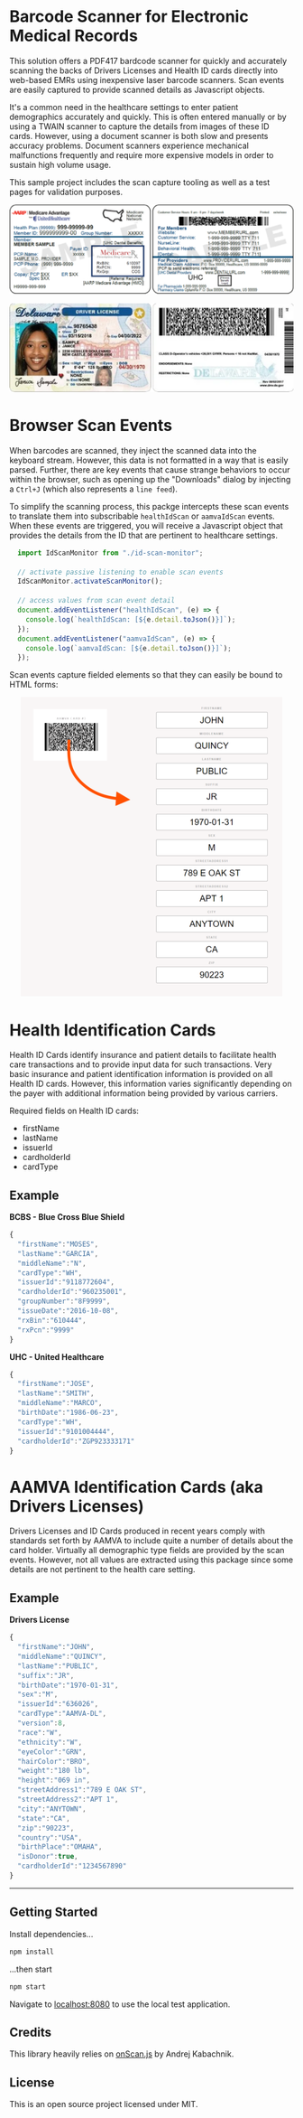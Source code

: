 
# Barcode Scanner for Electronic Medical Records

This solution offers a PDF417 bardcode scanner for quickly and accurately scanning the backs of Drivers Licenses and Health ID cards directly into web-based EMRs using inexpensive laser barcode scanners.  Scan events are easily captured to provide scanned details as Javascript objects.

It's a common need in the healthcare settings to enter patient demographics accurately and quickly.  This is often entered manually or by using a TWAIN scanner to capture the details from images of these ID cards.  However, using a document scanner is both slow and presents accuracy problems.  Document scanners experience mechanical malfunctions frequently and require more expensive models in order to sustain high volume usage.

This sample project includes the scan capture tooling as well as a test pages for validation purposes.

<p align="center"><img src="public/hc-sample.png" alt="Health ID Card Sample" /></p>
<p align="center"><img src="public/dl-sample.png" alt="AAMVA ID Card Sample" /></p>

# Browser Scan Events

When barcodes are scanned, they inject the scanned data into the keyboard stream.  However, this data is not formatted in a way that is easily parsed.  Further, there are key events that cause strange behaviors to occur within the browser, such as opening up the "Downloads" dialog by injecting a `Ctrl+J` (which also represents a `line feed`).

To simplify the scanning process, this packge intercepts these scan events to translate them into subscribable `healthIdScan` or `aamvaIdScan` events.  When these events are triggered, you will receive a Javascript object that provides the details from the ID that are pertinent to healthcare settings.


```javascript
  import IdScanMonitor from "./id-scan-monitor";

  // activate passive listening to enable scan events
  IdScanMonitor.activateScanMonitor();

  // access values from scan event detail
  document.addEventListener("healthIdScan", (e) => {
    console.log(`healthIdScan: [${e.detail.toJson()}]`);
  });
  document.addEventListener("aamvaIdScan", (e) => {
    console.log(`aamvaIdScan: [${e.detail.toJson()}]`);
  });
```

Scan events capture fielded elements so that they can easily be bound to HTML forms:

<p align="center"><img src="public/scan-sample.png" alt="Card Scanning Event" /></p>

# Health Identification Cards

Health ID Cards identify insurance and patient details to facilitate health care transactions and to provide input data for such transactions.  Very basic insurance and patient identification information is provided on all Health ID cards.  However, this information varies significantly depending on the payer with additional information being provided by various carriers.

Required fields on Health ID cards:

  * firstName
  * lastName
  * issuerId
  * cardholderId
  * cardType
## Example

**BCBS - Blue Cross Blue Shield**

```javascript
{
  "firstName":"MOSES",
  "lastName":"GARCIA",
  "middleName":"N",
  "cardType":"WH",
  "issuerId":"9118772604",
  "cardholderId":"960235001",
  "groupNumber":"8F9999",
  "issueDate":"2016-10-08",
  "rxBin":"610444",
  "rxPcn":"9999"
}
```

**UHC - United Healthcare**
```javascript
{
  "firstName":"JOSE",
  "lastName":"SMITH",
  "middleName":"MARCO",
  "birthDate":"1986-06-23",
  "cardType":"WH",
  "issuerId":"9101004444",
  "cardholderId":"ZGP923333171"
}
```


# AAMVA Identification Cards (aka Drivers Licenses)

Drivers Licenses and ID Cards produced in recent years comply with standards set forth by AAMVA to include quite a number of details about the card holder.  Virtually all demographic type fields are provided by the scan events.  However, not all values are extracted using this package since some details are not pertinent to the health care setting.

## Example

**Drivers License**

```javascript
{
  "firstName":"JOHN",
  "middleName":"QUINCY",
  "lastName":"PUBLIC",
  "suffix":"JR",
  "birthDate":"1970-01-31",
  "sex":"M",
  "issuerId":"636026",
  "cardType":"AAMVA-DL",
  "version":8,
  "race":"W",
  "ethnicity":"W",
  "eyeColor":"GRN",
  "hairColor":"BRO",
  "weight":"180 lb",
  "height":"069 in",
  "streetAddress1":"789 E OAK ST",
  "streetAddress2":"APT 1",
  "city":"ANYTOWN",
  "state":"CA",
  "zip":"90223",
  "country":"USA",
  "birthPlace":"OMAHA",
  "isDonor":true,
  "cardholderId":"1234567890"
}
```

---

## Getting Started

Install dependencies...

```bash
npm install
```

...then start

```bash
npm start
```

Navigate to [localhost:8080](http://localhost:8080) to use the local test application.


## Credits

This library heavily relies on [onScan.js](https://github.com/axenox/onscan.js) by Andrej Kabachnik.

## License

This is an open source project licensed under MIT.
